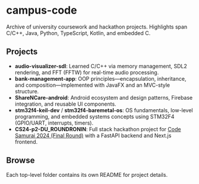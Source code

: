 # campus-code
Archive of university coursework and hackathon projects. Highlights span C/C++, Java, Python, TypeScript, Kotlin, and embedded C.

## Projects
- **audio-visualizer-sdl**: Learned C/C++ via memory management, SDL2 rendering, and FFT (FFTW) for real-time audio processing.
- **bank-management-app**: OOP principles—encapsulation, inheritance, and composition—implemented with JavaFX and an MVC-style structure.
- **ShareNCare-android**: Android ecosystem and design patterns, Firebase integration, and reusable UI components.
- **stm32f4-keil-dev** / **stm32f4-baremetal-os**: OS fundamentals, low-level programming, and embedded systems concepts using STM32F4 (GPIO/UART, interrupts, timers).
- **CS24-p2-DU_ROUNDRONIN**: Full stack hackathon project for [Code Samurai 2024 (Final Round)](https://codesamuraibd.net/) with a FastAPI backend and Next.js frontend.

## Browse
Each top-level folder contains its own README for project details.
